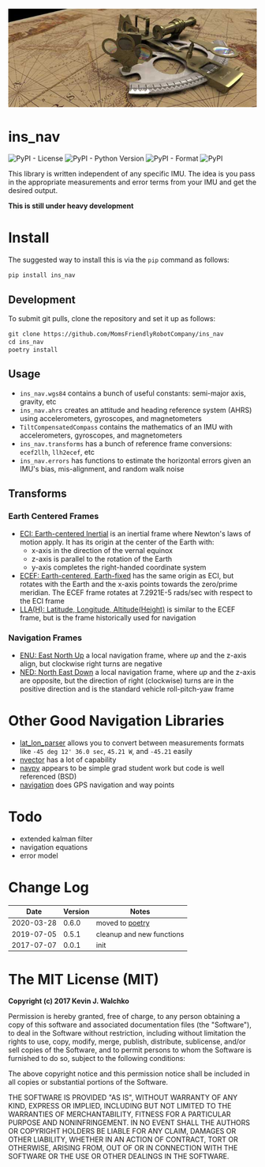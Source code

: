 [![](https://raw.githubusercontent.com/MomsFriendlyRobotCompany/ins_nav/master/docs/pics/header.jpg)](https://github.com/MomsFriendlyRobotCompany/ins_nav)

# ins_nav

![PyPI - License](https://img.shields.io/pypi/l/ins_nav.svg)
![PyPI - Python Version](https://img.shields.io/pypi/pyversions/ins_nav.svg)
![PyPI - Format](https://img.shields.io/pypi/format/ins_nav.svg)
![PyPI](https://img.shields.io/pypi/v/ins_nav.svg)


This library is written independent of any specific IMU. The idea is you pass in the appropriate
measurements and error terms from your IMU and get the desired output.

**This is still under heavy development**

# Install

The suggested way to install this is via the `pip` command as follows:

```
pip install ins_nav
```

## Development

To submit git pulls, clone the repository and set it up as follows:

```
git clone https://github.com/MomsFriendlyRobotCompany/ins_nav
cd ins_nav
poetry install
```

## Usage

- `ins_nav.wgs84` contains a bunch of useful constants: semi-major axis, gravity, etc
- `ins_nav.ahrs` creates an attitude and heading reference system (AHRS) using accelerometers, gyroscopes, and magnetometers
- `TiltCompensatedCompass` contains the mathematics of an IMU with accelerometers, gyroscopes, and magnetometers
- `ins_nav.transforms` has a bunch of reference frame conversions: `ecef2llh`, `llh2ecef`, etc
- `ins_nav.errors` has functions to estimate the horizontal errors given an IMU's bias, mis-alignment, and random walk noise

## Transforms

### Earth Centered Frames

* [ECI: Earth-centered Inertial](https://en.wikipedia.org/wiki/Earth-centered_inertial) is an
inertial frame where Newton's laws of motion apply. It has its origin at the center of the
Earth with:
    - x-axis in the direction of the vernal equinox
    - z-axis is parallel to the rotation of the Earth
    - y-axis completes the right-handed coordinate system
* [ECEF: Earth-centered, Earth-fixed](https://en.wikipedia.org/wiki/ECEF) has the same origin
as ECI, but rotates with the Earth and the x-axis points towards the zero/prime
meridian. The ECEF frame rotates at 7.2921E-5 rads/sec with respect to the ECI
frame
* [LLA(H): Latitude, Longitude, Altitude(Height)](tbd) is similar to the ECEF frame, but
is the frame historically used for navigation

### Navigation Frames

* [ENU: East North Up](https://en.wikipedia.org/wiki/Axes_conventions#Ground_reference_frames:_ENU_and_NED)
a local navigation frame, where *up* and the z-axis align, but clockwise right turns
are negative
* [NED: North East Down](https://en.wikipedia.org/wiki/North_east_down) a local navigation
frame, where *up* and the z-axis are opposite, but the direction of right (clockwise)
turns are in the positive direction and is the standard vehicle roll-pitch-yaw frame



# Other Good Navigation Libraries

- [lat_lon_parser](https://pypi.org/project/lat-lon-parser/) allows you to convert between
measurements formats like `-45 deg 12' 36.0 sec`, `45.21 W`, and `-45.21` easily
- [nvector](https://www.navlab.net/nvector) has a lot of capability
- [navpy](https://github.com/NavPy/NavPy) appears to be simple grad student work but code is well referenced (BSD)
- [navigation](https://github.com/ngfgrant/navigation) does GPS navigation and way
points

# Todo

- extended kalman filter
- navigation equations
- error model

# Change Log

| Date       | Version | Notes                   |
|------------|---------|-------------------------|
| 2020-03-28 | 0.6.0   | moved to [poetry](https://python-poetry.org/) |
| 2019-07-05 | 0.5.1   | cleanup and new functions|
| 2017-07-07 | 0.0.1   | init                     |


# The MIT License (MIT)

**Copyright (c) 2017 Kevin J. Walchko**

Permission is hereby granted, free of charge, to any person obtaining a copy of
this software and associated documentation files (the "Software"), to deal in
the Software without restriction, including without limitation the rights to
use, copy, modify, merge, publish, distribute, sublicense, and/or sell copies
of the Software, and to permit persons to whom the Software is furnished to do
so, subject to the following conditions:

The above copyright notice and this permission notice shall be included in all
copies or substantial portions of the Software.

THE SOFTWARE IS PROVIDED "AS IS", WITHOUT WARRANTY OF ANY KIND, EXPRESS OR
IMPLIED, INCLUDING BUT NOT LIMITED TO THE WARRANTIES OF MERCHANTABILITY, FITNESS
FOR A PARTICULAR PURPOSE AND NONINFRINGEMENT. IN NO EVENT SHALL THE AUTHORS OR
COPYRIGHT HOLDERS BE LIABLE FOR ANY CLAIM, DAMAGES OR OTHER LIABILITY, WHETHER
IN AN ACTION OF CONTRACT, TORT OR OTHERWISE, ARISING FROM, OUT OF OR IN
CONNECTION WITH THE SOFTWARE OR THE USE OR OTHER DEALINGS IN THE SOFTWARE.
